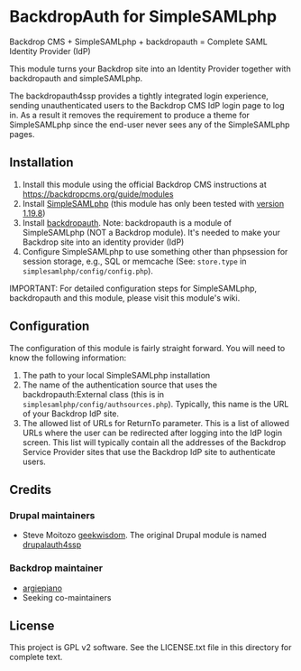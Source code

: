 # BackdropAuth for SimpleSAMLphp

Backdrop CMS + SimpleSAMLphp + backdropauth = Complete SAML Identity Provider (IdP)

This module turns your Backdrop site into an Identity Provider together with backdropauth and simpleSAMLphp.

The backdropauth4ssp provides a tightly integrated login experience, sending unauthenticated users to the Backdrop CMS IdP login page to log in. As a result it removes the requirement to produce a theme for SimpleSAMLphp since the end-user never sees any of the SimpleSAMLphp pages.

## Installation

1. Install this module using the official Backdrop CMS instructions at
  https://backdropcms.org/guide/modules
2. Install [SimpleSAMLphp](https://simplesamlphp.org/) (this module has only been tested with [version 1.19.8](https://github.com/simplesamlphp/simplesamlphp/releases/tag/v1.19.8))
3. Install [backdropauth](https://github.com/argiepiano/simplesamlphp-module-backdropauth). Note: backdropauth is a module of SimpleSAMLphp (NOT a Backdrop module). It's needed to make your Backdrop site into an identity provider (IdP)
4. Configure SimpleSAMLphp to use something other than phpsession for session storage, e.g., SQL or memcache (See: `store.type` in `simplesamlphp/config/config.php`).

IMPORTANT: For detailed configuration steps for SimpleSAMLphp, backdropauth and this module, please visit this module's wiki.

## Configuration

The configuration of this module is fairly straight forward. You will need to know the following information:
1. The path to your local SimpleSAMLphp installation
2. The name of the authentication source that uses the backdropauth:External class (this is in `simplesamlphp/config/authsources.php`). Typically, this name is the URL of your Backdrop IdP site.
3. The allowed list of URLs for ReturnTo parameter. This is a list of allowed URLs where the user can be redirected after logging into the IdP login screen. This list will typically contain all the addresses of the Backdrop Service Provider sites that use the Backdrop IdP site to authenticate users.


## Credits

### Drupal maintainers
- Steve Moitozo [geekwisdom](http://drupal.org/user/1662). The original Drupal module is named [drupalauth4ssp](https://www.drupal.org/project/drupalauth4ssp)

### Backdrop maintainer
- [argiepiano](https://github.com/argiepiano)
- Seeking co-maintainers

## License

This project is GPL v2 software. See the LICENSE.txt file in this directory for
complete text.